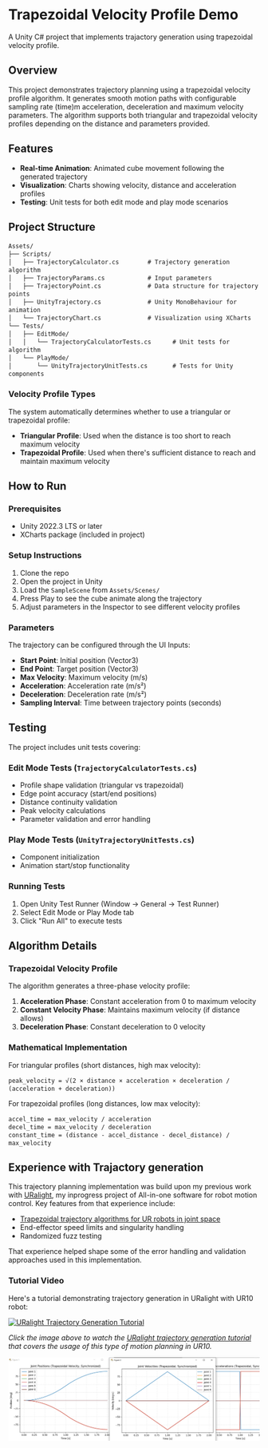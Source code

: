 # Trapezoidal Velocity Profile Demo

A Unity C# project that implements trajactory generation using trapezoidal velocity profile.

## Overview

This project demonstrates trajectory planning using a trapezoidal velocity profile algorithm. It generates smooth motion paths with configurable sampling rate (time)m acceleration, deceleration and maximum velocity parameters. The algorithm supports both triangular and trapezoidal velocity profiles depending on the distance and parameters provided.

## Features

- **Real-time Animation**: Animated cube movement following the generated trajectory
- **Visualization**: Charts showing velocity, distance and acceleration profiles
- **Testing**: Unit tests for both edit mode and play mode scenarios

## Project Structure

```
Assets/
├── Scripts/
│   ├── TrajectoryCalculator.cs        # Trajectory generation algorithm
│   ├── TrajectoryParams.cs            # Input parameters
│   ├── TrajectoryPoint.cs             # Data structure for trajectory points
│   ├── UnityTrajectory.cs             # Unity MonoBehaviour for animation
│   └── TrajectoryChart.cs             # Visualization using XCharts
└── Tests/
│   ├── EditMode/
│   │   └── TrajectoryCalculatorTests.cs      # Unit tests for algorithm
│   └── PlayMode/
│       └── UnityTrajectoryUnitTests.cs       # Tests for Unity components
```


### Velocity Profile Types

The system automatically determines whether to use a triangular or trapezoidal profile:

- **Triangular Profile**: Used when the distance is too short to reach maximum velocity
- **Trapezoidal Profile**: Used when there's sufficient distance to reach and maintain maximum velocity

## How to Run

### Prerequisites

- Unity 2022.3 LTS or later
- XCharts package (included in project)

### Setup Instructions

1. Clone the repo
2. Open the project in Unity
3. Load the `SampleScene` from `Assets/Scenes/`
4. Press Play to see the cube animate along the trajectory
5. Adjust parameters in the Inspector to see different velocity profiles

### Parameters

The trajectory can be configured through the UI Inputs:

- **Start Point**: Initial position (Vector3)
- **End Point**: Target position (Vector3)
- **Max Velocity**: Maximum velocity (m/s)
- **Acceleration**: Acceleration rate (m/s²)
- **Deceleration**: Deceleration rate (m/s²)
- **Sampling Interval**: Time between trajectory points (seconds)

## Testing

The project includes unit tests covering:

### Edit Mode Tests (`TrajectoryCalculatorTests.cs`)
- Profile shape validation (triangular vs trapezoidal)
- Edge point accuracy (start/end positions)
- Distance continuity validation
- Peak velocity calculations
- Parameter validation and error handling

### Play Mode Tests (`UnityTrajectoryUnitTests.cs`)
- Component initialization
- Animation start/stop functionality

### Running Tests

1. Open Unity Test Runner (Window → General → Test Runner)
2. Select Edit Mode or Play Mode tab
3. Click "Run All" to execute tests

## Algorithm Details

### Trapezoidal Velocity Profile

The algorithm generates a three-phase velocity profile:

1. **Acceleration Phase**: Constant acceleration from 0 to maximum velocity
2. **Constant Velocity Phase**: Maintains maximum velocity (if distance allows)
3. **Deceleration Phase**: Constant deceleration to 0 velocity

### Mathematical Implementation

For triangular profiles (short distances, high max velocity):
```
peak_velocity = √(2 × distance × acceleration × deceleration / (acceleration + deceleration))
```

For trapezoidal profiles (long distances, low max velocity):
```
accel_time = max_velocity / acceleration
decel_time = max_velocity / deceleration
constant_time = (distance - accel_distance - decel_distance) / max_velocity
```

## Experience with Trajactory generation

This trajectory planning implementation was build upon my previous work with [URalight](https://github.com/vasu-sutariya/Uralight), my inprogress project of All-in-one software for robot motion control. Key features from that experience include:

- [Trapezoidal trajectory algorithms for UR robots in joint space](https://github.com/vasu-sutariya/Uralight/blob/Traj/Assets/Added%20files/ROBOT%20Models/Scripts/UNITY/TrajectoryCalculator.cs#L126)
- End-effector speed limits and singularity handling
- Randomized fuzz testing 

That experience helped shape some of the error handling and validation approaches used in this implementation.

### Tutorial Video

Here's a tutorial demonstrating trajectory generation in URalight with UR10 robot:

[![URalight Trajectory Generation Tutorial](https://img.youtube.com/vi/M2Cn9kw-wbA/0.jpg)](https://youtu.be/M2Cn9kw-wbA)

*Click the image above to watch the [URalight trajectory generation tutorial](https://youtu.be/M2Cn9kw-wbA) that covers the usage of this type of motion planning in UR10.*

![Trajectory graphs](Trapazoidal_Trajactory_UR10.png)


